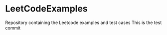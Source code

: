 # LeetCodeExamples
Repository containing the Leetcode examples and test cases
This is the test commit

